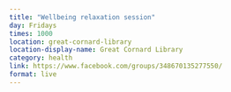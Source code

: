 ```yaml
---
title: "Wellbeing relaxation session"
day: Fridays
times: 1000
location: great-cornard-library
location-display-name: Great Cornard Library
category: health
link: https://www.facebook.com/groups/348670135277550/
format: live
---
```

